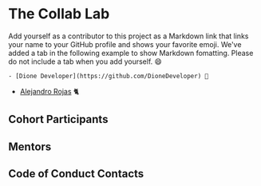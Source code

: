 # The Collab Lab

Add yourself as a contributor to this project as a Markdown link that links your name to your GitHub profile and shows your favorite emoji. We've added a tab in the following example to show Markdown fomatting. Please do not include a tab when you add yourself. 😄

    - [Dione Developer](https://github.com/DioneDeveloper) 💅

- [Alejandro Rojas](https://github.com/kmachappy) 🐈‍

## Cohort Participants

## Mentors

## Code of Conduct Contacts
